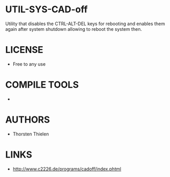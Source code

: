 UTIL-SYS-CAD-off
================

Utility that disables the CTRL-ALT-DEL keys for rebooting and enables them again after system shutdown allowing to reboot the system then.

LICENSE
===============
- Free to any use

COMPILE TOOLS
===============
* 

AUTHORS
===============
* Thorsten Thielen

LINKS
===============
* http://www.c2226.de/programs/cadoff/index.phtml
